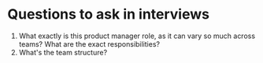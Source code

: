 # Questions to ask in interviews

1. What exactly is this product manager role, as it can vary so much across teams? What are the exact responsibilities?
2. What's the team structure?